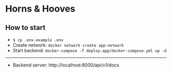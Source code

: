 # Horns & Hooves

## How to start

- `$ cp .env.example .env`
- Create network: `docker network create app-network`
- Start backend: `docker-compose -f deploy-app/docker-compose.yml up -d`

----------

- Backend server: http://localhost:8000/api/v1/docs
